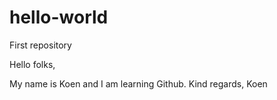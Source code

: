 # hello-world
First repository

Hello folks,

My name is Koen and I am learning Github.
Kind regards,
Koen
